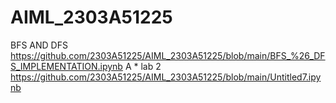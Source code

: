 # AIML_2303A51225
BFS AND DFS https://github.com/2303A51225/AIML_2303A51225/blob/main/BFS_%26_DFS_IMPLEMENTATION.ipynb
A * lab  2 https://github.com/2303A51225/AIML_2303A51225/blob/main/Untitled7.ipynb
